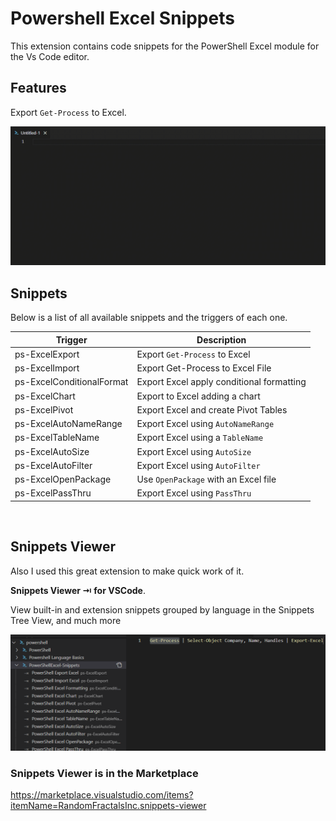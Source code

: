 # Powershell Excel Snippets

This extension contains code snippets for the PowerShell Excel module for the Vs Code editor.
## Features

Export `Get-Process` to Excel.

![](images/PowerShellExcelSnippetsExportGetProcess.gif)

## Snippets

Below is a list of all available snippets and the triggers of each one.

|Trigger|Description|
|---|---|
|ps-ExcelExport|Export `Get-Process` to Excel|
|ps-ExcelImport|Export Get-Process to Excel File|
|ps-ExcelConditionalFormat|Export Excel apply conditional formatting|
|ps-ExcelChart|Export to Excel adding a chart|
|ps-ExcelPivot|Export Excel and create Pivot Tables|
|ps-ExcelAutoNameRange|Export Excel using `AutoNameRange`|
|ps-ExcelTableName|Export Excel using a `TableName`|
|ps-ExcelAutoSize|Export Excel using `AutoSize`|
|ps-ExcelAutoFilter|Export Excel using `AutoFilter`|
|ps-ExcelOpenPackage|Use `OpenPackage` with an Excel file |
|ps-ExcelPassThru|Export Excel using `PassThru`|

<br/>

## Snippets Viewer

Also I used this great extension to make quick work of it.

**Snippets Viewer ⇥ for VSCode**.

View built-in and extension snippets grouped by language in the Snippets Tree View, and much more

![](images/SnippetsViewer.png)

### Snippets Viewer is in the Marketplace

https://marketplace.visualstudio.com/items?itemName=RandomFractalsInc.snippets-viewer